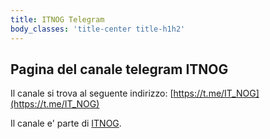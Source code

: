 ```yaml
---
title: ITNOG Telegram 
body_classes: 'title-center title-h1h2'
---
```


## Pagina del canale telegram ITNOG

Il canale si trova al seguente indirizzo: [https://t.me/IT_NOG](https://t.me/IT_NOG)


Il canale e' parte di [ITNOG](https://itnog.it).








